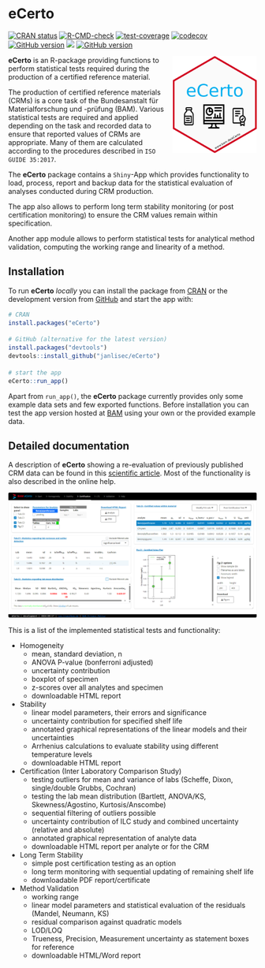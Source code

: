 
# eCerto

<!-- badges: start -->
[![CRAN status](https://www.r-pkg.org/badges/version/eCerto)](https://CRAN.R-project.org/package=eCerto)
[![R-CMD-check](https://github.com/janlisec/eCerto/actions/workflows/R-CMD-check.yaml/badge.svg)](https://github.com/janlisec/eCerto/actions/workflows/R-CMD-check.yaml)
[![test-coverage](https://github.com/janlisec/eCerto/actions/workflows/test-coverage.yaml/badge.svg)](https://github.com/janlisec/eCerto/actions/workflows/test-coverage.yaml)
[![codecov](https://codecov.io/gh/janlisec/eCerto/branch/main/graph/badge.svg)](https://app.codecov.io/gh/janlisec/eCerto?branch=main)
[![GitHub version](https://img.shields.io/badge/devel%20version-0.7.2-blue.svg)](https://github.com/janlisec/eCerto)
[![](https://img.shields.io/badge/doi-10.1007/s00216--023--05099--3-yellow.svg)](https://doi.org/10.1007/s00216-023-05099-3)
[![GitHub version](https://github.com/janlisec/eCerto/actions/workflows/repository-badges.yaml/version.svg)](https://github.com/janlisec/eCerto/actions/workflows/repository-badges.yaml)
<!-- badges: end -->

<img src="inst/app/www/hex-eCerto.png" width="170" align="right"/>

**eCerto** is an R-package providing functions to perform statistical tests
required during the production of a certified reference material.

The production of certified reference materials (CRMs) is a core task of 
the Bundesanstalt für Materialforschung und -prüfung (BAM). Various statistical 
tests are required and applied depending on the task and recorded data to ensure 
that reported values of CRMs are appropriate. Many of them are calculated 
according to the procedures described in `ISO GUIDE 35:2017`. 

The **eCerto** package contains a `Shiny`-App which provides functionality to 
load, process, report and backup data for the statistical evaluation of analyses 
conducted during CRM production.

The app also allows to perform long term stability monitoring (or post 
certification monitoring) to ensure the CRM values remain within specification.

Another app module allows to perform statistical tests for analytical method 
validation, computing the working range and linearity of a method.

## Installation

To run **eCerto** *locally* you can install the package from 
[CRAN](https://cran.r-project.org/package=CorMID) 
or the development version from [GitHub](https://github.com/janlisec/eCerto) and 
start the app with:

``` r
# CRAN
install.packages("eCerto")

# GitHub (alternative for the latest version)
install.packages("devtools")
devtools::install_github("janlisec/eCerto")

# start the app
eCerto::run_app()
```

Apart from `run_app()`, the **eCerto** package currently provides only some 
example data sets and few exported functions. Before installation you can test 
the app version hosted at 
[BAM](https://apps.bam.de/shn00/eCerto/ "www.bam.de/eCerto") using your own 
or the provided example data.

## Detailed documentation

A description of **eCerto** showing a re-evaluation of previously published CRM data 
can be found in this [scientific article](https://doi.org/10.1007/s00216-023-05099-3).
Most of the functionality is also described in the online help.

![eCerto screenshot](dev/eCerto_screenshot.png?raw=true "eCerto screenshot")


This is a list of the implemented statistical tests and functionality:

- Homogeneity
    - mean, standard deviation, n
    - ANOVA P-value (bonferroni adjusted)
    - uncertainty contribution
    - boxplot of specimen
    - z-scores over all analytes and specimen
    - downloadable HTML report
- Stability
    - linear model parameters, their errors and significance
    - uncertainty contribution for specified shelf life
    - annotated graphical representations of the linear models and their uncertainties
    - Arrhenius calculations to evaluate stability using different temperature levels
    - downloadable HTML report
- Certification (Inter Laboratory Comparison Study)
    - testing outliers for mean and variance of labs (Scheffe, Dixon, single/double Grubbs, Cochran)
    - testing the lab mean distribution (Bartlett, ANOVA/KS, Skewness/Agostino, Kurtosis/Anscombe)
    - sequential filtering of outliers possible
    - uncertainty contribution of ILC study and combined uncertainty (relative and absolute)
    - annotated graphical representation of analyte data 
    - downloadable HTML report per analyte or for the CRM
- Long Term Stability
    - simple post certification testing as an option
    - long term monitoring with sequential updating of remaining shelf life
    - downloadable PDF report/certificate
- Method Validation
    - working range
    - linear model parameters and statistical evaluation of the residuals (Mandel, Neumann, KS)
    - residual comparison against quadratic models
    - LOD/LOQ
    - Trueness, Precision, Measurement uncertainty as statement boxes for reference
    - downloadable HTML/Word report
    

